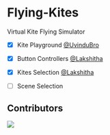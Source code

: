 # Flying-Kites

Virtual Kite Flying Simulator

- [x] Kite Playground [@UvinduBro](https://github.com/UvinduBro)
- [x] Button Controllers [@Lakshitha](https://github.com/LAKSHIBRO)
- [x] Kites Selection [@Lakshitha](https://github.com/LAKSHIBRO)
- [ ] Scene Selection


## Contributors

<a href="https://github.com/UvinduBro/kalpana/graphs/contributors">
  <img src="https://contrib.rocks/image?repo=UvinduBro/kalpana" />
</a>
